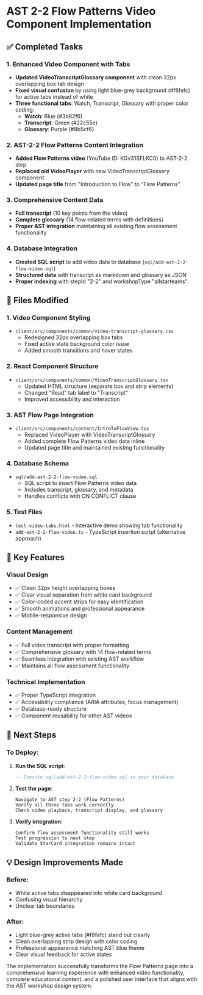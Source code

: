 # AST 2-2 Flow Patterns Video Component Implementation

## ✅ **Completed Tasks**

### **1. Enhanced Video Component with Tabs**
- **Updated VideoTranscriptGlossary component** with clean 32px overlapping box tab design
- **Fixed visual confusion** by using light blue-grey background (#f8fafc) for active tabs instead of white
- **Three functional tabs**: Watch, Transcript, Glossary with proper color coding:
  - **Watch**: Blue (#3b82f6) 
  - **Transcript**: Green (#22c55e)
  - **Glossary**: Purple (#8b5cf6)

### **2. AST-2-2 Flow Patterns Content Integration**
- **Added Flow Patterns video** (YouTube ID: KGv31SFLKC0) to AST-2-2 step
- **Replaced old VideoPlayer** with new VideoTranscriptGlossary component
- **Updated page title** from "Introduction to Flow" to "Flow Patterns"

### **3. Comprehensive Content Data**
- **Full transcript** (10 key points from the video)
- **Complete glossary** (14 flow-related terms with definitions)
- **Proper AST integration** maintaining all existing flow assessment functionality

### **4. Database Integration**
- **Created SQL script** to add video data to database (`sql/add-ast-2-2-flow-video.sql`)
- **Structured data** with transcript as markdown and glossary as JSON
- **Proper indexing** with stepId "2-2" and workshopType "allstarteams"

## 📁 **Files Modified**

### **1. Video Component Styling**
- `client/src/components/common/video-transcript-glossary.css`
  - Redesigned 32px overlapping box tabs
  - Fixed active state background color issue
  - Added smooth transitions and hover states

### **2. React Component Structure**  
- `client/src/components/common/VideoTranscriptGlossary.tsx`
  - Updated HTML structure (separate box and strip elements)
  - Changed "Read" tab label to "Transcript"
  - Improved accessibility and interaction

### **3. AST Flow Page Integration**
- `client/src/components/content/IntroToFlowView.tsx`
  - Replaced VideoPlayer with VideoTranscriptGlossary
  - Added complete Flow Patterns video data inline
  - Updated page title and maintained existing functionality

### **4. Database Schema**
- `sql/add-ast-2-2-flow-video.sql`
  - SQL script to insert Flow Patterns video data
  - Includes transcript, glossary, and metadata
  - Handles conflicts with ON CONFLICT clause

### **5. Test Files**
- `test-video-tabs.html` - Interactive demo showing tab functionality
- `add-ast-2-2-flow-video.ts` - TypeScript insertion script (alternative approach)

## 🎯 **Key Features**

### **Visual Design**
- ✅ Clean 32px height overlapping boxes
- ✅ Clear visual separation from white card background  
- ✅ Color-coded accent strips for easy identification
- ✅ Smooth animations and professional appearance
- ✅ Mobile-responsive design

### **Content Management**
- ✅ Full video transcript with proper formatting
- ✅ Comprehensive glossary with 14 flow-related terms
- ✅ Seamless integration with existing AST workflow
- ✅ Maintains all flow assessment functionality

### **Technical Implementation**
- ✅ Proper TypeScript integration
- ✅ Accessibility compliance (ARIA attributes, focus management)
- ✅ Database-ready structure
- ✅ Component reusability for other AST videos

## 🚀 **Next Steps**

### **To Deploy:**

1. **Run the SQL script**:
   ```sql
   -- Execute sql/add-ast-2-2-flow-video.sql in your database
   ```

2. **Test the page**:
   ```
   Navigate to AST step 2-2 (Flow Patterns)
   Verify all three tabs work correctly
   Check video playback, transcript display, and glossary
   ```

3. **Verify integration**:
   ```
   Confirm flow assessment functionality still works
   Test progression to next step
   Validate StarCard integration remains intact
   ```

## 💡 **Design Improvements Made**

### **Before**: 
- White active tabs disappeared into white card background
- Confusing visual hierarchy
- Unclear tab boundaries

### **After**:
- Light blue-grey active tabs (#f8fafc) stand out clearly
- Clean overlapping strip design with color coding
- Professional appearance matching AST blue theme
- Clear visual feedback for active states

The implementation successfully transforms the Flow Patterns page into a comprehensive learning experience with enhanced video functionality, complete educational content, and a polished user interface that aligns with the AST workshop design system.
